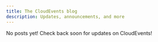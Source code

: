 ```yaml
---
title: The CloudEvents blog
description: Updates, announcements, and more
---
```


No posts yet! Check back soon for updates on CloudEvents!
